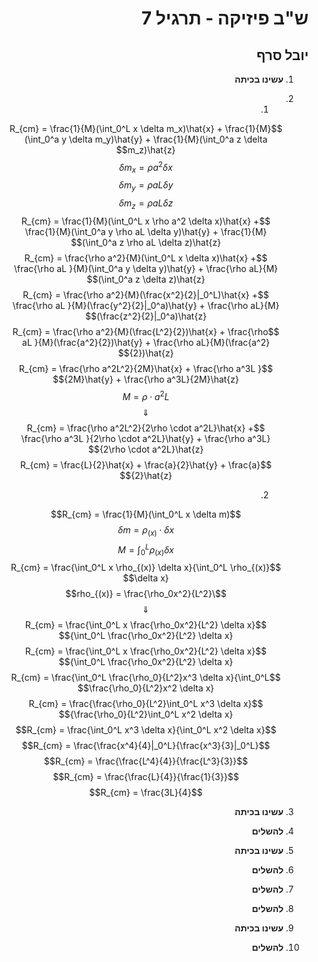 <style>
    html {
        direction: rtl;
    }
    eqn, table, .katex {
        direction: ltr;
    }
</style>
# ש"ב פיזיקה - תרגיל 7
## יובל סרף
1. **עשינו בכיתה**
2. 
    1.  

    $$R_{cm} = \frac{1}{M}(\int_0^L x \delta m_x)\hat{x} + \frac{1}{M}(\int_0^a y \delta m_y)\hat{y} + \frac{1}{M}(\int_0^a z \delta m_z)\hat{z}$$
    $$\delta m_x = \rho a^2 \delta x$$
    $$\delta m_y = \rho aL \delta y$$
    $$\delta m_z = \rho aL \delta z$$
    $$R_{cm} = \frac{1}{M}(\int_0^L x \rho a^2 \delta x)\hat{x} + \frac{1}{M}(\int_0^a y \rho  aL \delta y)\hat{y} + \frac{1}{M}(\int_0^a z \rho  aL \delta z)\hat{z}$$
    $$R_{cm} = \frac{\rho a^2}{M}(\int_0^L x \delta x)\hat{x} + \frac{\rho  aL }{M}(\int_0^a y \delta y)\hat{y} + \frac{\rho  aL}{M}(\int_0^a z \delta z)\hat{z}$$
    $$R_{cm} = \frac{\rho a^2}{M}(\frac{x^2}{2}|_0^L)\hat{x} + \frac{\rho  aL }{M}(\frac{y^2}{2}|_0^a)\hat{y} + \frac{\rho  aL}{M}(\frac{z^2}{2}|_0^a)\hat{z}$$
    $$R_{cm} = \frac{\rho a^2}{M}(\frac{L^2}{2})\hat{x} + \frac{\rho  aL }{M}(\frac{a^2}{2})\hat{y} + \frac{\rho  aL}{M}(\frac{a^2}{2})\hat{z}$$
    $$R_{cm} = \frac{\rho a^2L^2}{2M}\hat{x} + \frac{\rho  a^3L }{2M}\hat{y} + \frac{\rho  a^3L}{2M}\hat{z}$$
    $$M = \rho \cdot a^2L$$
    $$\Downarrow$$
    $$R_{cm} = \frac{\rho a^2L^2}{2\rho \cdot a^2L}\hat{x} + \frac{\rho  a^3L }{2\rho \cdot a^2L}\hat{y} + \frac{\rho  a^3L}{2\rho \cdot a^2L}\hat{z}$$
    $$R_{cm} = \frac{L}{2}\hat{x} + \frac{a}{2}\hat{y} + \frac{a}{2}\hat{z}$$



    2.
    $$R_{cm} = \frac{1}{M}(\int_0^L x \delta m)$$
    $$\delta m = \rho_{(x)} \cdot \delta x$$
    $$M = \int_0^L \rho_{(x)} \delta x$$
    $$R_{cm} = \frac{\int_0^L x \rho_{(x)} \delta x}{\int_0^L \rho_{(x)} \delta x}$$
    $$\rho_{(x)} = \frac{\rho_0x^2}{L^2}$$
    $$\Downarrow$$
    $$R_{cm} = \frac{\int_0^L x \frac{\rho_0x^2}{L^2} \delta x}{\int_0^L \frac{\rho_0x^2}{L^2} \delta x}$$
    $$R_{cm} = \frac{\int_0^L x \frac{\rho_0x^2}{L^2} \delta x}{\int_0^L \frac{\rho_0x^2}{L^2} \delta x}$$
    $$R_{cm} = \frac{\int_0^L \frac{\rho_0}{L^2}x^3 \delta x}{\int_0^L \frac{\rho_0}{L^2}x^2 \delta x}$$
    $$R_{cm} = \frac{\frac{\rho_0}{L^2}\int_0^L x^3 \delta x}{\frac{\rho_0}{L^2}\int_0^L x^2 \delta x}$$
    $$R_{cm} = \frac{\int_0^L x^3 \delta x}{\int_0^L x^2 \delta x}$$
    $$R_{cm} = \frac{\frac{x^4}{4}|_0^L}{\frac{x^3}{3}|_0^L}$$
    $$R_{cm} = \frac{\frac{L^4}{4}}{\frac{L^3}{3}}$$
    $$R_{cm} = \frac{\frac{L}{4}}{\frac{1}{3}}$$
    $$R_{cm} = \frac{3L}{4}$$
3. **עשינו בכיתה**
4. **להשלים**
5. **עשינו בכיתה**
6. **להשלים**
7. **להשלים**
8. **להשלים**
9. **עשינו בכיתה**
10. **להשלים**
